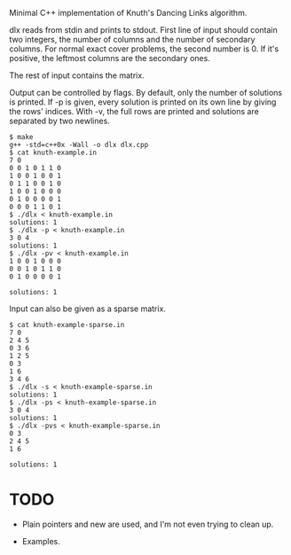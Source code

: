 Minimal C++ implementation of Knuth's Dancing Links algorithm.

dlx reads from stdin and prints to stdout. First line of input should contain
two integers, the number of columns and the number of secondary columns. For
normal exact cover problems, the second number is 0. If it's positive, the
leftmost columns are the secondary ones.

The rest of input contains the matrix.

Output can be controlled by flags. By default, only the number of solutions is
printed. If -p is given, every solution is printed on its own line by giving
the rows' indices. With -v, the full rows are printed and solutions are
separated by two newlines.

    $ make
    g++ -std=c++0x -Wall -o dlx dlx.cpp
    $ cat knuth-example.in
    7 0
    0 0 1 0 1 1 0
    1 0 0 1 0 0 1
    0 1 1 0 0 1 0
    1 0 0 1 0 0 0
    0 1 0 0 0 0 1
    0 0 0 1 1 0 1
    $ ./dlx < knuth-example.in
    solutions: 1
    $ ./dlx -p < knuth-example.in
    3 0 4
    solutions: 1
    $ ./dlx -pv < knuth-example.in
    1 0 0 1 0 0 0
    0 0 1 0 1 1 0
    0 1 0 0 0 0 1

    solutions: 1

Input can also be given as a sparse matrix.

    $ cat knuth-example-sparse.in 
    7 0
    2 4 5
    0 3 6
    1 2 5
    0 3
    1 6
    3 4 6
    $ ./dlx -s < knuth-example-sparse.in
    solutions: 1
    $ ./dlx -ps < knuth-example-sparse.in 
    3 0 4
    solutions: 1
    $ ./dlx -pvs < knuth-example-sparse.in 
    0 3
    2 4 5
    1 6

    solutions: 1

TODO
====

  - Plain pointers and new are used, and I'm not even trying to clean up.

  - Examples.
